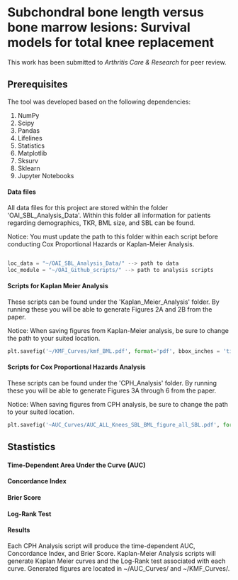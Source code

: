 # Subchondral bone length versus bone marrow lesions: Survival models for total knee replacement

This work has been submitted to  _Arthritis Care & Research_ for peer review.

## Prerequisites

The tool was developed based on the following dependencies:

1. NumPy
5. Scipy
6. Pandas
7. Lifelines
8. Statistics
9. Matplotlib
10. Sksurv
11. Sklearn
12. Jupyter Notebooks


#### Data files

All data files for this project are stored within the folder 'OAI_SBL_Analysis_Data'. Within this folder all information for patients regarding demographics, TKR, BML size, and SBL can be found. 

Notice: You must update the path to this folder within each script before conducting Cox Proportional Hazards or Kaplan-Meier Analysis. 

```python

loc_data = "~/OAI_SBL_Analysis_Data/" --> path to data
loc_module = "~/OAI_Github_scripts/" --> path to analysis scripts
```

#### Scripts for Kaplan Meier Analysis

These scripts can be found under the 'Kaplan_Meier_Analysis' folder. By running these you will be able to generate Figures 2A and 2B from the paper. 

Notice: When saving figures from Kaplan-Meier analysis, be sure to change the path to your suited location. 

```python
plt.savefig('~/KMF_Curves/kmf_BML.pdf', format='pdf', bbox_inches = 'tight')
```
#### Scripts for Cox Proportional Hazards Analysis

These scripts can be found under the 'CPH_Analysis' folder. By running these you will be able to generate Figures 3A through 6 from the paper. 

Notice: When saving figures from CPH analysis, be sure to change the path to your suited location. 

```python
plt.savefig('~AUC_Curves/AUC_ALL_Knees_SBL_BML_figure_all_SBL.pdf', format='pdf', bbox_inches = 'tight')
```

## Stastistics
#### Time-Dependent Area Under the Curve (AUC)
#### Concordance Index
#### Brier Score
#### Log-Rank Test

#### Results
Each CPH Analysis script will produce the time-dependent AUC, Concordance Index, and Brier Score. Kaplan-Meier Analysis scripts will generate Kaplan Meier curves and the Log-Rank test associated with each curve. Generated figures are located in ~/AUC_Curves/ and ~/KMF_Curves/.
